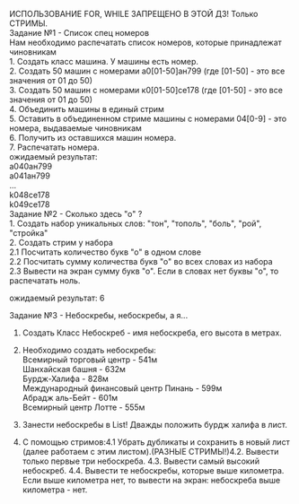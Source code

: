    ИСПОЛЬЗОВАНИЕ FOR, WHILE ЗАПРЕЩЕНО В ЭТОЙ ДЗ! Только СТРИМЫ.  
   Задание №1 - Список спец номеров  
    Нам необходимо распечатать список номеров, которые принадлежат чиновникам  
    1. Создать класс машина. У машины есть номер.  
    2. Создать 50 машин с номерами а0[01-50]ан799 (где [01-50] - это все значения от 01 до 50)  
    3. Создать 50 машин с номерами к0[01-50]се178 (где [01-50] - это все значения от 01 до 50)  
    4. Объединить машины в единый стрим  
    5. Оставить в объединенном стриме машины с номерами 04[0-9] - это номера, выдаваемые чиновникам  
    6. Получить из оставшихся машин номера.  
    7. Распечатать номера.  
    ожидаемый результат:  
     a040ан799  
     a041ан799  
     ...  
     k048се178  
     k049се178  
   Задание №2 - Сколько здесь "о" ?  
    1. Создать набор уникальных слов: "тон", "тополь", "боль", "рой", "стройка"  
    2. Создать стрим у набора  
    2.1 Посчитать количество букв "о" в одном слове  
    2.2 Посчитать сумму количества букв "о" во всех словах из набора  
    2.3 Вывести на экран сумму букв "о". Если в словах нет буквы "о", то распечатать ноль.  
    
ожидаемый результат:
6    

Задание №3 - Небоскребы, небоскребы, а я...  
1. Создать Класс Небоскреб - имя небоскреба, его высота в метрах.  
2. Необходимо создать небоскребы:  
Всемирный торговый центр - 541м  
Шанхайская башня - 632м  
Бурдж-Халифа - 828м  
Международный финансовый центр Пинань - 599м  
Абрадж аль-Бейт - 601м  
Всемирный центр Лотте - 555м  


3. Занести небоскребы в List! Дважды положить бурдж халифа в лист.  
4. С помощью стримов:4.1 Убрать дубликаты и сохранить в новый лист (далее работаем с этим   листом).(РАЗНЫЕ СТРИМЫ!)4.2. Вывести только первые три небоскреба. 4.3. Вывести самый высокий небоскреб. 4.4. Вывести те небоскребы, которые выше километра. Если выше километра нет, то вывести на экран: небоскреба выше километра - нет.
    